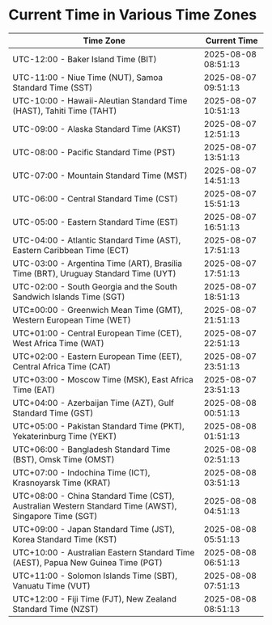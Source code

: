 # Current Time in Various Time Zones

| Time Zone | Current Time |
|-----------|--------------|
| UTC-12:00 - Baker Island Time (BIT) | 2025-08-08 08:51:13 |
| UTC-11:00 - Niue Time (NUT), Samoa Standard Time (SST) | 2025-08-07 09:51:13 |
| UTC-10:00 - Hawaii-Aleutian Standard Time (HAST), Tahiti Time (TAHT) | 2025-08-07 10:51:13 |
| UTC-09:00 - Alaska Standard Time (AKST) | 2025-08-07 12:51:13 |
| UTC-08:00 - Pacific Standard Time (PST) | 2025-08-07 13:51:13 |
| UTC-07:00 - Mountain Standard Time (MST) | 2025-08-07 14:51:13 |
| UTC-06:00 - Central Standard Time (CST) | 2025-08-07 15:51:13 |
| UTC-05:00 - Eastern Standard Time (EST) | 2025-08-07 16:51:13 |
| UTC-04:00 - Atlantic Standard Time (AST), Eastern Caribbean Time (ECT) | 2025-08-07 17:51:13 |
| UTC-03:00 - Argentina Time (ART), Brasília Time (BRT), Uruguay Standard Time (UYT) | 2025-08-07 17:51:13 |
| UTC-02:00 - South Georgia and the South Sandwich Islands Time (SGT) | 2025-08-07 18:51:13 |
| UTC±00:00 - Greenwich Mean Time (GMT), Western European Time (WET) | 2025-08-07 21:51:13 |
| UTC+01:00 - Central European Time (CET), West Africa Time (WAT) | 2025-08-07 22:51:13 |
| UTC+02:00 - Eastern European Time (EET), Central Africa Time (CAT) | 2025-08-07 23:51:13 |
| UTC+03:00 - Moscow Time (MSK), East Africa Time (EAT) | 2025-08-07 23:51:13 |
| UTC+04:00 - Azerbaijan Time (AZT), Gulf Standard Time (GST) | 2025-08-08 00:51:13 |
| UTC+05:00 - Pakistan Standard Time (PKT), Yekaterinburg Time (YEKT) | 2025-08-08 01:51:13 |
| UTC+06:00 - Bangladesh Standard Time (BST), Omsk Time (OMST) | 2025-08-08 02:51:13 |
| UTC+07:00 - Indochina Time (ICT), Krasnoyarsk Time (KRAT) | 2025-08-08 03:51:13 |
| UTC+08:00 - China Standard Time (CST), Australian Western Standard Time (AWST), Singapore Time (SGT) | 2025-08-08 04:51:13 |
| UTC+09:00 - Japan Standard Time (JST), Korea Standard Time (KST) | 2025-08-08 05:51:13 |
| UTC+10:00 - Australian Eastern Standard Time (AEST), Papua New Guinea Time (PGT) | 2025-08-08 06:51:13 |
| UTC+11:00 - Solomon Islands Time (SBT), Vanuatu Time (VUT) | 2025-08-08 07:51:13 |
| UTC+12:00 - Fiji Time (FJT), New Zealand Standard Time (NZST) | 2025-08-08 08:51:13 |
